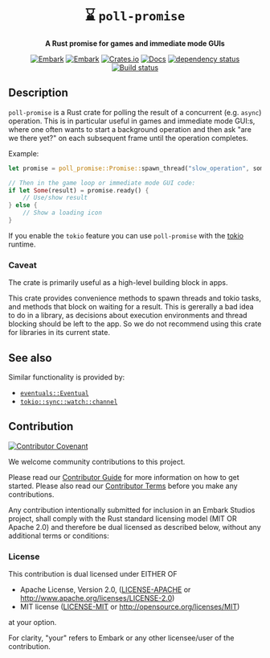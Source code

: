 <!-- Allow this file to not have a first line heading -->
<!-- markdownlint-disable-file MD041 -->

<!-- inline html -->
<!-- markdownlint-disable-file MD033 -->

<div align="center">

# ⌛ `poll-promise`

**A Rust promise for games and immediate mode GUIs**

[![Embark](https://img.shields.io/badge/embark-open%20source-blueviolet.svg)](https://embark.dev)
[![Embark](https://img.shields.io/badge/discord-ark-%237289da.svg?logo=discord)](https://discord.gg/dAuKfZS)
[![Crates.io](https://img.shields.io/crates/v/poll-promise.svg)](https://crates.io/crates/poll-promise)
[![Docs](https://docs.rs/poll-promise/badge.svg)](https://docs.rs/poll-promise)
[![dependency status](https://deps.rs/repo/github/EmbarkStudios/poll-promise/status.svg)](https://deps.rs/repo/github/EmbarkStudios/poll-promise)
[![Build status](https://github.com/EmbarkStudios/physx-rs/workflows/CI/badge.svg)](https://github.com/EmbarkStudios/physx-rs/actions)
</div>

## Description

`poll-promise` is a Rust crate for polling the result of a concurrent (e.g. `async`) operation. This is in particular useful in games and immediate mode GUI:s, where one often wants to start a background operation and then ask "are we there yet?" on each subsequent frame until the operation completes.

Example:

``` rust
let promise = poll_promise::Promise::spawn_thread("slow_operation", something_slow);

// Then in the game loop or immediate mode GUI code:
if let Some(result) = promise.ready() {
    // Use/show result
} else {
    // Show a loading icon
}
```

If you enable the `tokio` feature you can use `poll-promise` with the [tokio](https://github.com/tokio-rs/tokio) runtime.

### Caveat
The crate is primarily useful as a high-level building block in apps.

This crate provides convenience methods to spawn threads and tokio tasks, and methods that block on waiting for a result.
This is gererally a bad idea to do in a library, as decisions about execution environments and thread blocking should be left to the app.
So we do not recommend using this crate for libraries in its current state.

## See also
Similar functionality is provided by:

* [`eventuals::Eventual`](https://docs.rs/eventuals/latest/eventuals/struct.Eventual.html)
* [`tokio::sync::watch::channel`](https://docs.rs/tokio/latest/tokio/sync/watch/fn.channel.html)

## Contribution

[![Contributor Covenant](https://img.shields.io/badge/contributor%20covenant-v1.4-ff69b4.svg)](../main/CODE_OF_CONDUCT.md)

We welcome community contributions to this project.

Please read our [Contributor Guide](CONTRIBUTING.md) for more information on how to get started.
Please also read our [Contributor Terms](CONTRIBUTING.md#contributor-terms) before you make any contributions.

Any contribution intentionally submitted for inclusion in an Embark Studios project, shall comply with the Rust standard licensing model (MIT OR Apache 2.0) and therefore be dual licensed as described below, without any additional terms or conditions:

### License

This contribution is dual licensed under EITHER OF

* Apache License, Version 2.0, ([LICENSE-APACHE](LICENSE-APACHE) or <http://www.apache.org/licenses/LICENSE-2.0>)
* MIT license ([LICENSE-MIT](LICENSE-MIT) or <http://opensource.org/licenses/MIT>)

at your option.

For clarity, "your" refers to Embark or any other licensee/user of the contribution.
